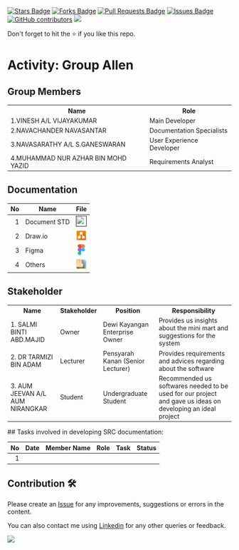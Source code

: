 
<a href="https://github.com/drshahizan/software-engineering/stargazers"><img src="https://img.shields.io/github/stars/drshahizan/software-engineering" alt="Stars Badge"/></a>
<a href="https://github.com/drshahizan/software-engineering/network/members"><img src="https://img.shields.io/github/forks/drshahizan/software-engineering" alt="Forks Badge"/></a>
<a href="https://github.com/drshahizan/software-engineering/pulls"><img src="https://img.shields.io/github/issues-pr/drshahizan/software-engineering" alt="Pull Requests Badge"/></a>
<a href="https://github.com/drshahizan/software-engineering/issues"><img src="https://img.shields.io/github/issues/drshahizan/software-engineering" alt="Issues Badge"/></a>
<a href="https://github.com/drshahizan/software-engineering/graphs/contributors"><img alt="GitHub contributors" src="https://img.shields.io/github/contributors/drshahizan/software-engineering?color=2b9348"></a>
![](https://visitor-badge.glitch.me/badge?page_id=drshahizan/software-engineering)

Don't forget to hit the :star: if you like this repo.

# Activity: Group Allen
## Group Members
<table>
  <tr>
    <th>Name</th>
    <th>Role</th>
  </tr>
  <tr>
    <td>1.VINESH A/L VIJAYAKUMAR</td>
    <td>Main Developer</td>
  </tr>
  <tr>
    <td>2.NAVACHANDER NAVASANTAR</td>
    <td>Documentation Specialists</td>
  </tr>
    <tr>
    <td>3.NAVASARATHY A/L S.GANESWARAN</td>
    <td>User Experience Developer</td>
  </tr>
    <tr>
    <td>4.MUHAMMAD NUR AZHAR BIN MOHD YAZID</td>
    <td>Requirements Analyst</td>
  </tr>
</table>

## Documentation
| No | Name |File | 
| -----:| ----- | :------: | 
|1| Document STD | <a href="" ><img src="../../../../../images/pdf64.png" width="24px" height="24px" ></a>|
|2| Draw.io| <a href="" ><img src="../../../../../images/drawio.svg" width="24px" height="24px" ></a>|
|3| Figma| <a href="" ><img src="../../../../../images/figma.svg" width="24px" height="24px" ></a>|
|4| Others| <a href="" ><img src="../../../../../images/data_folder.png" width="24px" height="24px" ></a>|

## Stakeholder
<table>
  <tr>
    <th>Name</th>
    <th>Stakeholder</th>
    <th>Position</th>
    <th>Responsibility</th>
  </tr>
  <tr>
    <td>1. SALMI BINTI ABD.MAJID</td>
    <td>Owner</td>
    <td>Dewi Kayangan Enterprise Owner</td>
    <td>Provides us insights about the mini mart and suggestions for the system</td>
  </tr>
    <tr>
    <td>2. DR TARMIZI BIN ADAM </td>
    <td>Lecturer</td>
    <td>Pensyarah Kanan (Senior Lecturer)</td>
    <td>Provides requirements and advices regarding about the software</td>
  </tr>
    <tr>
    <td>3. AUM JEEVAN A/L AUM NIRANGKAR</td>
    <td>Student</td>
    <td>Undergraduate Student</td>
    <td>Recommended us softwares needed to be used for our project and gave us ideas on developing an ideal project</td>
  </tr>
</table>
## Tasks involved in developing SRC documentation:

| No | Date | Member Name | Role	| Task	| Status	| 
| -----:| ----- | ------ | ------ | ------ | ------ |
| 1 | | | | | 


## Contribution 🛠️
Please create an [Issue](https://github.com/drshahizan/software-engineering/issues) for any improvements, suggestions or errors in the content.

You can also contact me using [Linkedin](https://www.linkedin.com/in/drshahizan/) for any other queries or feedback.

![](https://visitor-badge.glitch.me/badge?page_id=drshahizan)

